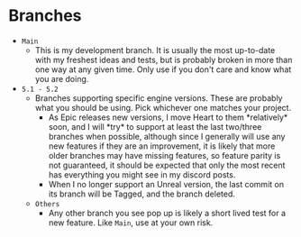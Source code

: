 # Branches

* `Main`
  * This is my development branch. It is usually the most up-to-date with my freshest ideas and tests, but is probably broken in more than one way at any given time. Only use if you don't care and know what you are doing.
* `5.1 - 5.2`
  * Branches supporting specific engine versions. These are probably what you should be using. Pick whichever one matches your project.
    * As Epic releases new versions, I move Heart to them \*relatively\* soon, and I will \*try\* to support at least the last two/three branches when possible, although since I generally will use any new features if they are an improvement, it is likely that more older branches may have missing features, so feature parity is not guaranteed, it should be expected that only the most recent has everything you might see in my discord posts.
    * When I no longer support an Unreal version, the last commit on its branch will be Tagged, and the branch deleted.
  * `Others`
    * Any other branch you see pop up is likely a short lived test for a new feature. Like `Main`, use at your own risk.
